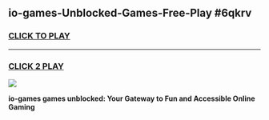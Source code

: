 
## io-games-Unblocked-Games-Free-Play #6qkrv
<h3>
<a href="https://us.freeplayer.one?title=io-games&ref=9M">CLICK TO PLAY</a></h3>
<hr>

<h3>
<a href="https://us.freeplayer.one?title=io-games&ref=9M">CLICK 2 PLAY</a>
  
</h3>

<a href="https://us.freeplayer.one?title=io-games&ref=9M"><img src="https://clearcache.store/games.png"></a>


**io-games games unblocked: Your Gateway to Fun and Accessible Online Gaming**
